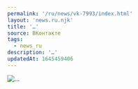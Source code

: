 ```yaml
---
permalink: '/ru/news/vk-7993/index.html'
layout: 'news.ru.njk'
title: '…'
source: ВКонтакте
tags:
  - news_ru
description: '…'
updatedAt: 1645459406
---
```

![…](https://sun9-41.userapi.com/sun9-9/BeMZTRJTPnyea4-MD7aaMnNP8fU_LRaxwHckjg/rPC9g1ClDkI.jpg)

